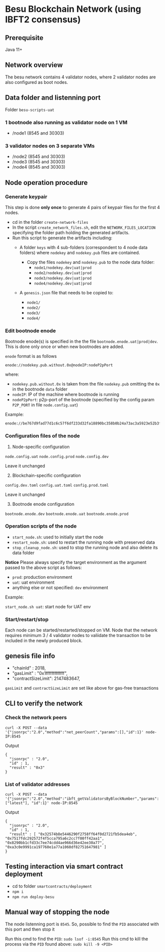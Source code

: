 # Besu Blockchain Network (using IBFT2 consensus)

## Prerequisite

Java 11+

## Network overview

The besu network contains 4 validator nodes, where 2 validator nodes are also configured as boot nodes.

## Data folder and listenning port

Folder `besu-scripts-uat`

### 1 bootnode also running as validator node on 1 VM

- /node1 (8545 and 30303)

### 3 validator nodes on 3 separate VMs

- /node2 (8545 and 30303)
- /node3 (8545 and 30303)
- /node4 (8545 and 30303)

## Node operation procedure

### Generate keypair

This step is done **only once** to generate 4 pairs of keypair files for the first 4 nodes.

  - cd in the folder `create-network-files`
  - In the script `create_network_files.sh`, edit the `NETWORK_FILES_LOCATION` specifying the folder path holding the generated artifacts.
  - Run this script to generate the artifacts including:
    - A folder `keys` with 4 sub-folders (correspondent to 4 node data folders) where `nodekey` and `nodekey.pub` files are contained.
      - Copy the files `nodekey` and `nodekey.pub` to the node data folder:
        - `node1/nodekey.dev|uat|prod`
        - `node2/nodekey.dev|uat|prod`
        - `node3/nodekey.dev|uat|prod`
        - `node4/nodekey.dev|uat|prod`

    - A `genesis.json` file that needs to be copied to:
        - `node1/`
        - `node2/`
        - `node3/`
        - `node4/`

### Edit bootnode enode

Bootnode enode(s) is specified in the the file `bootnode.enode.uat|prod|dev`.
This is done only once or when new bootnodes are added.

`enode` format is as follows

```
enode://nodekey.pub.without.0x@nodeIP:nodeP2pPort
```

where:
  - `nodekey.pub.without.0x` is taken from the file `nodekey.pub` omitting the `0x` in the bootnode `data` folder
  - `nodeIP`: IP of the machine where bootnode is running
  - `nodeP2pPort`: p2p-port of the bootnode (specified by the config param `P2P_PORT` in file `node.config.uat`)

Example:

```
enode://be767d9fad77d1c6c57f6df233d32fa18890bc358b0b24a73ac3a5923e52b3f89ad11d9de692a7142bd0b2acc33628f5ca9f40916f24d37c4c5e61fe45f54411@172.31.39.78:30303
```

### Configuration files of the node

1. Node-specific configuration

`node.config.uat`
`node.config.prod`
`node.config.dev`

Leave it unchanged

2. Blockchain-specific configuration

`config.dev.toml`
`config.uat.toml`
`config.prod.toml`

Leave it unchanged

3. Bootnode enode configuration

`bootnode.enode.dev`
`bootnode.enode.uat`
`bootnode.enode.prod`

### Operation scripts of the node

  -  `start_node.sh`: used to initially start the node
  -  `restart_node.sh`: used to restart the running node with preserved data
  -  `stop_cleanup_node.sh`: used to stop the running node and also delete its data folder

**Notice**
Please always specify the target environment as the argument passed to the above script as follows:
  - `prod`: production environment
  - `uat`: uat environment
  - anything else or not specified: `dev` environment

Example:

`start_node.sh uat`: start node for UAT env

### Start/restart/stop

Each node can be started/restarted/stopped on VM. Node that the network requires minimum 3 / 4 validator nodes to valiidate the transaction to be included in the newly produced block.

## genesis file info 

  - "chainId" : 2018,
  - "gasLimit" : "0x1fffffffffffff",
  - "contractSizeLimit": 2147483647,

`gasLimit` and `contractSizeLimit` are set like above for gas-free transactions

## CLI to verify the network

### Check the network peers

`curl -X POST --data '{"jsonrpc":"2.0","method":"net_peerCount","params":[],"id":1}' node-IP:8545`

Output

```
{
  "jsonrpc" : "2.0",
  "id" : 1,
  "result" : "0x3"
}
```

### List of validator addresses

`curl -X POST --data '{"jsonrpc":"2.0","method":"ibft_getValidatorsByBlockNumber","params":["latest"], "id":1}' node-IP:8545`

Output

```
{
  "jsonrpc" : "2.0",
  "id" : 1,
  "result" : [ "0x32574b8e5446290f2758ff64f0d2721fb5dea4eb", "0x7517fdc292572f4f5cca795a6c2cc7f00ff42aa1", "0x8290bb1cfd33c7ee74cdd4ae966d36e42ee30a77", "0xa3c0e9991ca197760e1a77a1060df82751647981" ]
}
```

## Testing interaction via smart contract deployment

- cd to folder `smartcontracts/deployment`
- `npm i`
- `npm run deploy-besu`

## Manual way of stopping the node

The node listenning port is `8545`. 
So, possible to find the `PID` associated with this port and then stop it

Run this cmd to find the `PID`: `sudo lsof -i:8545`
Run this cmd to kill the process via the `PID` found above: `sudo kill -9 <PID>`
